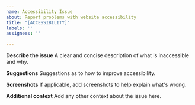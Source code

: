 ```yaml
---
name: Accessibility Issue
about: Report problems with website accessibility
title: "[ACCESSIBILITY]"
labels: ''
assignees: ''

---
```


**Describe the issue**
A clear and concise description of what is inaccessible and why.

**Suggestions**
Suggestions as to how to improve accessibility.

**Screenshots**
If applicable, add screenshots to help explain what's wrong.

**Additional context**
Add any other context about the issue here.
